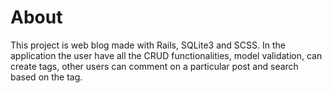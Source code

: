 # About
This project is web blog made with Rails, SQLite3 and SCSS. In the application the user have all the CRUD functionalities, model validation, can create tags, other users can comment on a particular post and search based on the tag.